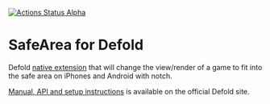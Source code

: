 [![Actions Status Alpha](https://github.com/defold/extension-safearea/actions/workflows/bob.yml/badge.svg)](https://github.com/defold/extension-safearea/actions)

# SafeArea for Defold

Defold [native extension](https://www.defold.com/manuals/extensions/) that will change the view/render of a game to fit into the safe area on iPhones and Android with notch.

[Manual, API and setup instructions](https://www.defold.com/extension-safearea/) is available on the official Defold site.
